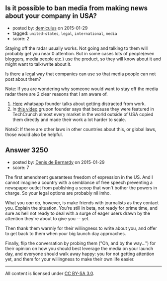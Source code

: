 ## Is it possible to ban media from making news about your company in USA?

- posted by: [demiculus](https://stackexchange.com/users/5264485/demiculus) on 2015-01-29
- tagged: `united-states`, `legal`, `international`, `media`
- score: 2

Staying off the radar usually works. Not going and talking to them will probably get you near 0 attention. But in some cases lots of people(even bloggers, media people etc.) use the product, so they will know about it and might want to talk/write about it. 

Is there a legal way that companies can use so that media people can not post about them?

Note: If you are wondering why someone would want to stay off the media radar there are 2 clear reasons that I am aware of.

1. [Here][1] whatsapp founder talks about getting distracted from work. 
2. In [this video][2] grupon founder says that because they were featured in TechCrunch almost every market in the world outside of USA copied them directly and made their work a lot harder to scale.

Note2: If there are other laws in other countries about this, or global laws, those would also be helpful.


  [1]: https://startups.stackexchange.com/questions/1501/why-did-whatsapp-stay-off-media-radar
  [2]: https://www.youtube.com/watch?v=uX9ldi32Xnc


## Answer 3250

- posted by: [Denis de Bernardy](https://stackexchange.com/users/182468/denis-de-bernardy) on 2015-01-29
- score: 7

The first amendment guarantees freedom of expression in the US. And I cannot imagine a country with a semblance of free speech preventing a newspaper outlet from publishing a scoop that won't bother the powers in charge. So your legal options are probably nil imho.

What you *can* do, however, is make friends with journalists as they contact you. Explain the situation. You're still in beta, not ready for prime time, and sure as hell not ready to deal with a surge of eager users drawn by the attention they're about to give you -- yet.

Then thank them warmly for their willingness to write about you, and offer to get back to them when your big launch day approaches.

Finally, flip the conversation by probing them ("Oh, and by the way...") for their opinion on how you should best leverage the media on your launch day, and everyone should walk away happy: you for not getting attention yet, and them for your willingness to make their own life easier.



---

All content is licensed under [CC BY-SA 3.0](https://creativecommons.org/licenses/by-sa/3.0/).
